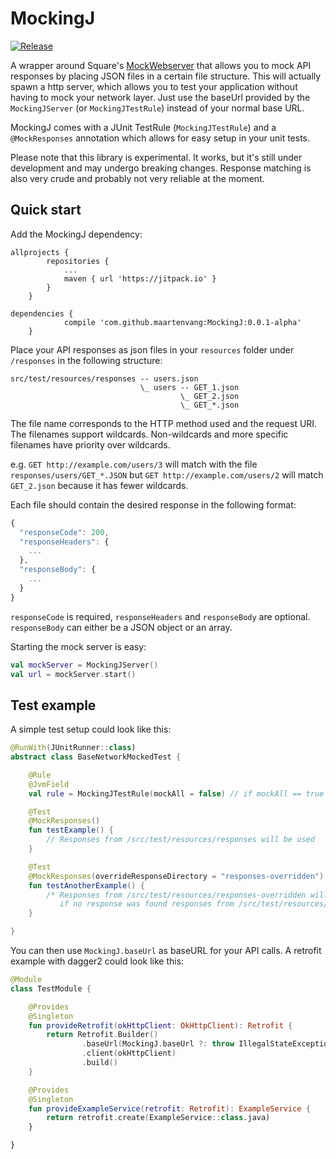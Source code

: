 # MockingJ
[![Release](https://jitpack.io/v/maartenvang/MockingJ.svg)](https://jitpack.io/#maartenvang/MockingJ)

A wrapper around Square's [MockWebserver](https://github.com/square/okhttp/tree/master/mockwebserver) that allows you to mock API responses by placing JSON files in a certain file structure. This will actually spawn a http server, which allows you to test your application without having to mock your network layer. Just use the baseUrl provided by the `MockingJServer` (or `MockingJTestRule`) instead of your normal base URL.

MockingJ comes with a JUnit TestRule (`MockingJTestRule`) and a `@MockResponses` annotation which allows for easy setup in your unit tests.

Please note that this library is experimental. It works, but it's still under development and may undergo breaking changes. Response matching is also very crude and probably not very
 reliable at the moment.

## Quick start
Add the MockingJ dependency:

```
allprojects {
        repositories {
            ...
            maven { url 'https://jitpack.io' }
        }
    }
```

```
dependencies {
            compile 'com.github.maartenvang:MockingJ:0.0.1-alpha'
    }
```

Place your API responses as json files in your `resources` folder under `/responses` in the following structure:
```
src/test/resources/responses -- users.json
                             \_ users -- GET_1.json
                                      \_ GET_2.json
                                      \_ GET_*.json
```

The file name corresponds to the HTTP method used and the request URI. The
filenames support wildcards. Non-wildcards and more specific filenames have
priority over wildcards.

e.g. `GET http://example.com/users/3` will match with the file
`responses/users/GET_*.JSON` but `GET http://example.com/users/2` will match
`GET_2.json` because it has fewer wildcards.

Each file should contain the desired response in the following format:
```javascript
{
  "responseCode": 200,
  "responseHeaders": {
    ...
  },
  "responseBody": {
    ...
  }
}
```

`responseCode` is required, `responseHeaders` and `responseBody` are optional. `responseBody` can either be a JSON object or an array.

Starting the mock server is easy:
```kotlin
val mockServer = MockingJServer()
val url = mockServer.start()
```

## Test example
A simple test setup could look like this:

```kotlin
@RunWith(JUnitRunner::class)
abstract class BaseNetworkMockedTest {

    @Rule
    @JvmField
    val rule = MockingJTestRule(mockAll = false) // if mockAll == true (default), responses will be mocked for all tests

    @Test
    @MockResponses()
    fun testExample() {
        // Responses from /src/test/resources/responses will be used
    }

    @Test
    @MockResponses(overrideResponseDirectory = "responses-overridden")
    fun testAnotherExample() {
        /* Responses from /src/test/resources/responses-overridden will be used,
           if no response was found responses from /src/test/resources/responses will be used as fallback */
    }

}
```

You can then use `MockingJ.baseUrl` as baseURL for your API calls. A
retrofit example with dagger2 could look like this:

```kotlin
@Module
class TestModule {

    @Provides
    @Singleton
    fun provideRetrofit(okHttpClient: OkHttpClient): Retrofit {
        return Retrofit.Builder()
                .baseUrl(MockingJ.baseUrl ?: throw IllegalStateException("No valid baseURL available in testing environment"))
                .client(okHttpClient)
                .build()
    }

    @Provides
    @Singleton
    fun provideExampleService(retrofit: Retrofit): ExampleService {
        return retrofit.create(ExampleService::class.java)
    }

}
```